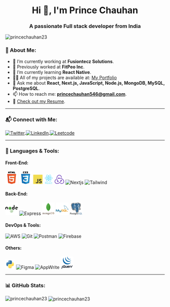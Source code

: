 <h1 align="center">Hi 👋, I'm Prince Chauhan</h1>
<h3 align="center">A passionate Full stack developer from India</h3>

<p align="left">
  <img src="https://komarev.com/ghpvc/?username=princechauhan23&label=Profile%20views&color=0e75b6&style=flat" alt="princechauhan23" />
</p>

### 🚀 About Me:
- 🔭 I’m currently working at **Fusiontecz Solutions**.
- 🔭 Previously worked at **FitPeo Inc**.
- 🌱 I’m currently learning **React Native**.
- 👨‍💻 All of my projects are available at: [My Portfolio](https://prince-next-portfolio.vercel.app/)
- 💬 Ask me about **React, Next.js, JavaScript, Node.js, MongoDB, MySQL, PostgreSQL**.
- 📫 How to reach me: **princechauhan546@gmail.com**.
- 📄 [Check out my Resume](https://drive.google.com/file/d/1tNEWAxUmNhSpTubpDa-NqcQa0AtwCUno/view?usp=sharing).

---

### 📬 Connect with Me:
<p align="left">
  <a href="https://x.com/PrinceC28170480" target="blank">
    <img align="center" src="https://raw.githubusercontent.com/rahuldkjain/github-profile-readme-generator/master/src/images/icons/Social/twitter.svg" alt="Twitter" height="30" width="40" />
  </a>
  <a href="https://www.linkedin.com/in/prince-chauhan-26550b194/" target="blank">
    <img align="center" src="https://raw.githubusercontent.com/rahuldkjain/github-profile-readme-generator/master/src/images/icons/Social/linked-in-alt.svg" alt="LinkedIn" height="30" width="40" />
  </a>
<!--   <a href="https://codeforces.com/profile/pankaj_1947" target="blank">
    <img align="center" src="https://raw.githubusercontent.com/rahuldkjain/github-profile-readme-generator/master/src/images/icons/Social/codeforces.svg" alt="Codeforces" height="30" width="40" />
  </a> -->
  <a href="https://leetcode.com/u/Prince_23/" target="blank">
    <img align="center" src="https://raw.githubusercontent.com/rahuldkjain/github-profile-readme-generator/master/src/images/icons/Social/leet-code.svg" alt="Leetcode" height="30" width="40" />
  </a>
</p>

---

### 🧰 Languages & Tools:

#### Front-End:
<p>
  <img src="https://raw.githubusercontent.com/devicons/devicon/master/icons/html5/html5-original-wordmark.svg" width="40" title="HTML" alt="html"/>
  <img src="https://raw.githubusercontent.com/devicons/devicon/master/icons/css3/css3-original-wordmark.svg" width="40" title="CSS" alt="css"/>
  <img src="https://raw.githubusercontent.com/devicons/devicon/master/icons/javascript/javascript-original.svg" width="30" title="Javascript" alt="Javascript"/>
  <img src="https://raw.githubusercontent.com/devicons/devicon/master/icons/react/react-original-wordmark.svg" width="30" title="React" alt="React"/>
  <img src="https://raw.githubusercontent.com/devicons/devicon/master/icons/redux/redux-original.svg" width="30" title="Redux" alt="Redux"/>
  <img src="https://cdn.worldvectorlogo.com/logos/nextjs-2.svg" width="30" title="Next.js" alt="Nextjs"/>
  <img src="https://www.vectorlogo.zone/logos/tailwindcss/tailwindcss-icon.svg" width="30" title="Tailwind" alt="Tailwind"/>
</p>

#### Back-End:
<p>
  <img src="https://raw.githubusercontent.com/devicons/devicon/master/icons/nodejs/nodejs-original-wordmark.svg" width="40" title="Node.js" alt="Nodejs"/>
  <img src="https://encrypted-tbn0.gstatic.com/images?q=tbn:ANd9GcSnDneBGnQL7E9hZDwztRO1GfQcCj1FqRrhBw&s" width="40" title="Express" alt="Express"/>
  <img src="https://raw.githubusercontent.com/devicons/devicon/master/icons/mongodb/mongodb-original-wordmark.svg" width="40" title="MongoDB" alt="MongoDB"/>
  <img src="https://raw.githubusercontent.com/devicons/devicon/master/icons/mysql/mysql-original-wordmark.svg" width="40" title="MySQL" alt="MySQL"/>
  <img src="https://raw.githubusercontent.com/devicons/devicon/master/icons/postgresql/postgresql-original-wordmark.svg" width="40" title="PostgreSQL" alt="PostgreSQL"/>
</p>

#### DevOps & Tools:
<p>
<!--   <img src="https://raw.githubusercontent.com/devicons/devicon/master/icons/docker/docker-original-wordmark.svg" width="30"/> -->
  <img src="https://download.logo.wine/logo/Amazon_Web_Services/Amazon_Web_Services-Logo.wine.png" width="40" title="AWS" alt="AWS"/>
  <img src="https://www.vectorlogo.zone/logos/git-scm/git-scm-icon.svg" width="30" title="Git" alt="Git"/>
  <img src="https://www.vectorlogo.zone/logos/getpostman/getpostman-icon.svg" width="30" title="Postman" alt="Postman"/>
  <img src="https://www.vectorlogo.zone/logos/firebase/firebase-icon.svg" width="30" title="Firebase" alt="Firebase"/>
<!--   <img src="https://www.vectorlogo.zone/logos/gnu_bash/gnu_bash-icon.svg" width="30"/> -->
</p>

#### Others:
<p>
<!--   <img src="https://raw.githubusercontent.com/devicons/devicon/master/icons/java/java-original.svg" width="30"/> -->
  <img src="https://raw.githubusercontent.com/devicons/devicon/master/icons/python/python-original.svg" width="30" title="Python" alt="Python"/>
<!--   <img src="https://raw.githubusercontent.com/devicons/devicon/master/icons/c/c-original.svg" width="30"/> -->
<!--   <img src="https://raw.githubusercontent.com/devicons/devicon/master/icons/cplusplus/cplusplus-original.svg" width="30"/> -->
  <img src="https://www.vectorlogo.zone/logos/figma/figma-icon.svg" width="30" title="Figma" alt="Figma"/>
  <img src="https://www.vectorlogo.zone/logos/appwriteio/appwriteio-icon.svg" width="30" title="AppWrite" alt="AppWrite"/>
  <img src="https://github.com/devicons/devicon/blob/master/icons/jquery/jquery-original-wordmark.svg" title="jQuery" alt="jQuery" width="40" height="40"/>
</p>

---

### 📊 GitHub Stats:

<p><img align="left" src="https://github-readme-stats.vercel.app/api/top-langs?username=princechauhan23&show_icons=true&locale=en&layout=compact" alt="princechauhan23" /></p>

<p>&nbsp;<img align="center" src="https://github-readme-stats.vercel.app/api?username=princechauhan23&show_icons=true&locale=en" alt="princechauhan23" /></p>
